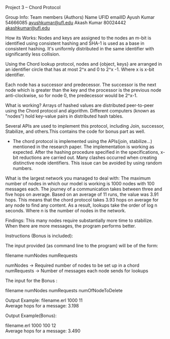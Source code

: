 Project 3 – Chord Protocol

Group Info:
Team members (Authors)
Name	          UFID        emailID
Ayush Kumar	    54666085    ayushkumar@ufl.edu
Akash Kumar	    80024442    akashkumar@ufl.edu


How its Works:
Nodes and keys are assigned to the nodes an m-bit is identified using consistent hashing and SHA-1 is used as a base in consistent hashing. It's uniformly distributed in the same identifier with significantly less collision.

Using the Chord lookup protocol, nodes and {object, keys} are arranged in an identifier circle that has at most 2^x and 0 to 2^x -1. Where x is x-bit identifier.

Each node has a successor and predecessor. The successor is the next node which is greater than the key and the processor is the previous node anti-clockwise, so for node 0, the predecessor would be 2^x-1.

What is working?
Arrays of hashed values are distributed peer-to-peer using the Chord protocol and algorithm. Different computers (known as "nodes") hold key-value pairs in distributed hash tables.

Several APIs are used to implement this protocol, including Join, successor, Stabilize, and others.This contains the code for bonus part as well.


* The chord protocol is implemented using the APIs(join, stabilize...) mentioned in the research paper. The implementation is working as expected.
After the hashing procedure specified in the specifications, x-bit reductions are carried out.
Many clashes occurred when creating distinctive node identifiers. This issue can be avoided by using random numbers.

What is the largest network you managed to deal with:
The maximum number of nodes in which our model is working is 1000 nodes with 100 messages each. The journey of a communication takes between three and five hops on average. Based on an average of 11 runs, the value was 3.91 hops. This means that the chord protocol takes 3.93 hops on average for any node to find any content. As a result, lookups take the order of log n seconds. Where n is the number of nodes in the network.

Findings:
This many nodes require substantially more time to stabilize. When there are more messages, the program performs better.


Instructions (Bonus is included):

The input provided (as command line to the program) will be of the form:

filename numNodes  numRequests

numNodes -> Required number of nodes to be set up in a chord
numRequests -> Number of messages each node sends for lookups

The input for the Bonus :

filename numNodes  numRequests numOfNodeToDelete

Output Example:
filename.erl 1000 11  
Average hops for a message: 3.198


Output Example(Bonus):

filename.erl 1000 100 12  
Average hops for a message: 3.490



